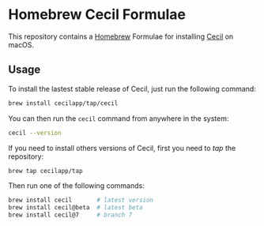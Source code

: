 # Homebrew Cecil Formulae

This repository contains a [Homebrew](https://brew.sh) Formulae for installing [Cecil](https://github.com/Cecilapp/Cecil) on macOS.

## Usage

To install the lastest stable release of Cecil, just run the following command:

```bash
brew install cecilapp/tap/cecil
```

You can then run the `cecil` command from anywhere in the system:

```bash
cecil --version
```

If you need to install others versions of Cecil, first you need to _tap_ the repository:

```bash
brew tap cecilapp/tap
```

Then run one of the following commands:

```bash
brew install cecil       # latest version
brew install cecil@beta  # latest beta
brew install cecil@7     # branch 7
```
